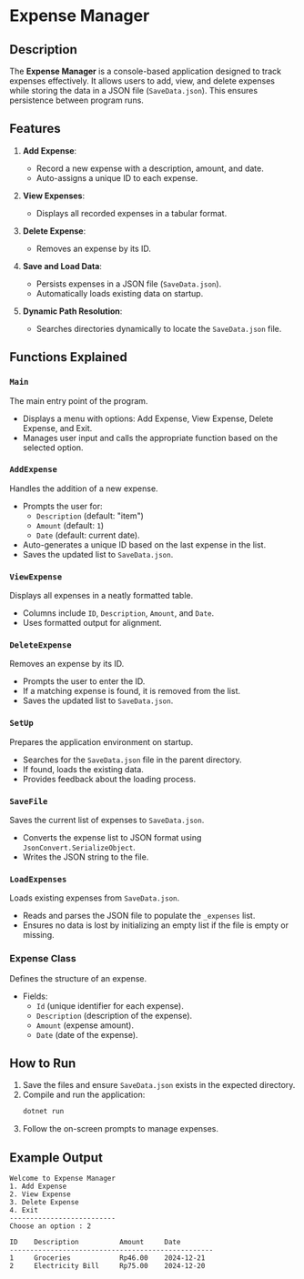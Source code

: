 ﻿# Expense Manager

## Description
The **Expense Manager** is a console-based application designed to track expenses effectively. It allows users to add, view, and delete expenses while storing the data in a JSON file (`SaveData.json`). This ensures persistence between program runs.

## Features
1. **Add Expense**:
    - Record a new expense with a description, amount, and date.
    - Auto-assigns a unique ID to each expense.

2. **View Expenses**:
    - Displays all recorded expenses in a tabular format.

3. **Delete Expense**:
    - Removes an expense by its ID.

4. **Save and Load Data**:
    - Persists expenses in a JSON file (`SaveData.json`).
    - Automatically loads existing data on startup.

5. **Dynamic Path Resolution**:
    - Searches directories dynamically to locate the `SaveData.json` file.

## Functions Explained

### **`Main`**
The main entry point of the program.
- Displays a menu with options: Add Expense, View Expense, Delete Expense, and Exit.
- Manages user input and calls the appropriate function based on the selected option.

### **`AddExpense`**
Handles the addition of a new expense.
- Prompts the user for:
    - `Description` (default: "item")
    - `Amount` (default: `1`)
    - `Date` (default: current date).
- Auto-generates a unique ID based on the last expense in the list.
- Saves the updated list to `SaveData.json`.

### **`ViewExpense`**
Displays all expenses in a neatly formatted table.
- Columns include `ID`, `Description`, `Amount`, and `Date`.
- Uses formatted output for alignment.

### **`DeleteExpense`**
Removes an expense by its ID.
- Prompts the user to enter the ID.
- If a matching expense is found, it is removed from the list.
- Saves the updated list to `SaveData.json`.

### **`SetUp`**
Prepares the application environment on startup.
- Searches for the `SaveData.json` file in the parent directory.
- If found, loads the existing data.
- Provides feedback about the loading process.

### **`SaveFile`**
Saves the current list of expenses to `SaveData.json`.
- Converts the expense list to JSON format using `JsonConvert.SerializeObject`.
- Writes the JSON string to the file.

### **`LoadExpenses`**
Loads existing expenses from `SaveData.json`.
- Reads and parses the JSON file to populate the `_expenses` list.
- Ensures no data is lost by initializing an empty list if the file is empty or missing.

### **Expense Class**
Defines the structure of an expense.
- Fields:
    - `Id` (unique identifier for each expense).
    - `Description` (description of the expense).
    - `Amount` (expense amount).
    - `Date` (date of the expense).

## How to Run
1. Save the files and ensure `SaveData.json` exists in the expected directory.
2. Compile and run the application:
   ```bash
   dotnet run
   ```
3. Follow the on-screen prompts to manage expenses.

## Example Output
```
Welcome to Expense Manager
1. Add Expense
2. View Expense
3. Delete Expense
4. Exit
--------------------------
Choose an option : 2

ID    Description          Amount     Date
--------------------------------------------------
1     Groceries            Rp46.00    2024-12-21
2     Electricity Bill     Rp75.00    2024-12-20
